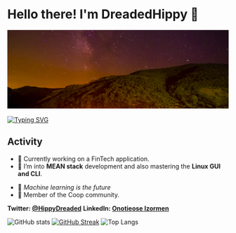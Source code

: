 # Hello there! I'm DreadedHippy 👋

<p align="center">
  <img src="https://github.com/DreadedHippy/DreadedHippy/blob/main/Files/Screenshot%20from%202022-06-27%2009-35-55.png" title="Backdrop">
</p>

 [![Typing SVG](https://readme-typing-svg.demolab.com?font=Oxanium&weight=100&size=27&pause=1000&color=C86D16&center=true&vCenter=true&width=435&lines=Full-stack+web+developer;A.I.+and+Cyber-security+Enthusiast)](https://git.io/typing-svg)

## Activity
- 🔭 Currently working on a FinTech application.
- 🌱 I’m into **MEAN stack** development and also mastering the **Linux GUI and CLI**.
<!-- - 💬 Feel free to ask me about development with the **MEAN stack** and **Ionic framework**. -->
- 🤖 *Machine learning is the future*
- 🥚 Member of the Coop community.

**Twitter: [@HippyDreaded](https://twitter.com/HippyDreaded)**
**LinkedIn: [Onotieose Izormen](https://www.linkedin.com/in/onotieose-izormen-b2a18423b/)**


<!--
**DreadedHippy/DreadedHippy** is a ✨ _special_ ✨ repository because its `README.md` (this file) appears on your GitHub profile.

Here are some ideas to get you started:

- 🔭 I’m currently working on ...

![alt text](https://github.com/DreadedHippy/DreadedHippy/blob/main/Files/Sky.jpg)
- 🌱 I’m currently learning ...
- 👯 I’m looking to collaborate on ...
- 🤔 I’m looking for help with ...
- 💬 Ask me about ...
- 📫 How to reach me: ...
- 😄 Pronouns: ...
- ⚡ Fun fact: ...
-->

![GitHub stats](https://github-readme-stats.vercel.app/api?username=DreadedHippy&show_icons=true&theme=gruvbox)
[![GitHub Streak](https://github-readme-streak-stats.herokuapp.com?user=DreadedHippy&theme=gruvbox&hide_border=true&date_format=M%20j%5B%2C%20Y%5D)](https://git.io/streak-stats)
![Top Langs](https://github-readme-stats.vercel.app/api/top-langs/?username=DreadedHippy&theme=gruvbox)
